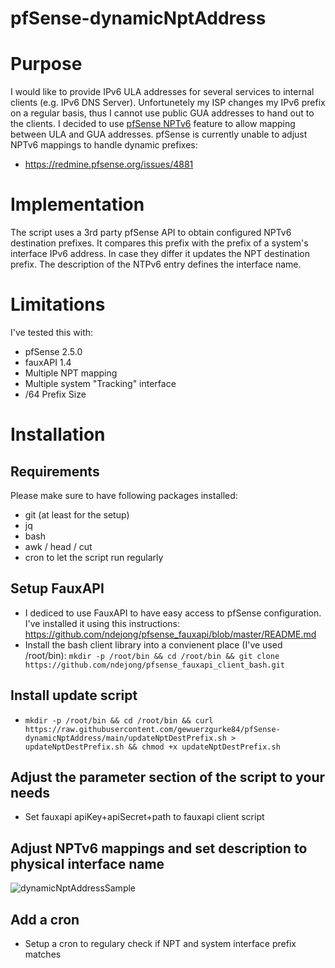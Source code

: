 # pfSense-dynamicNptAddress

# Purpose
I would like to provide IPv6 ULA addresses for several services to internal clients (e.g. IPv6 DNS Server). Unfortunetely my ISP changes my IPv6 prefix on a regular basis, thus I cannot use public GUA addresses to hand out to the clients. I decided to use [pfSense NPTv6](https://docs.netgate.com/pfsense/en/latest/nat/npt.html) feature to allow mapping between ULA and GUA addresses. 
pfSense is currently unable to adjust NPTv6 mappings to  handle dynamic prefixes:
- https://redmine.pfsense.org/issues/4881

# Implementation
The script uses a 3rd party pfSense API to obtain configured NPTv6 destination prefixes. It compares this prefix with the prefix of a system's interface IPv6 address. In case they differ it updates the NPT destination prefix. The description of the NTPv6 entry defines the interface name.

# Limitations
I've tested this with:
* pfSense 2.5.0
* fauxAPI 1.4
* Multiple NPT mapping
* Multiple system "Tracking" interface
* /64 Prefix Size

# Installation
## Requirements
Please make sure to have following packages installed: 
* git (at least for the setup)
* jq
* bash
* awk / head / cut
* cron to let the script run regularly

## Setup FauxAPI
* I dediced to use FauxAPI to have easy access to pfSense configuration. I've installed it using this instructions: https://github.com/ndejong/pfsense_fauxapi/blob/master/README.md
* Install the bash client library into a convienent place (I've used /root/bin): 
`mkdir -p /root/bin && cd /root/bin && git clone https://github.com/ndejong/pfsense_fauxapi_client_bash.git`

## Install update script
* `mkdir -p /root/bin && cd /root/bin && curl https://raw.githubusercontent.com/gewuerzgurke84/pfSense-dynamicNptAddress/main/updateNptDestPrefix.sh > updateNptDestPrefix.sh && chmod +x updateNptDestPrefix.sh`

## Adjust the parameter section of the script to your needs
* Set fauxapi apiKey+apiSecret+path to fauxapi client script

## Adjust NPTv6 mappings and set description to physical interface name
![dynamicNptAddressSample](https://user-images.githubusercontent.com/29427019/122222633-bb7d8c80-ceb2-11eb-9669-2aa980387a8d.png)

## Add a cron
* Setup a cron to regulary check if NPT and system interface prefix matches

